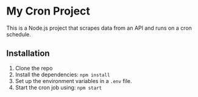 # My Cron Project
This is a Node.js project that scrapes data from an API and runs on a cron schedule.
## Installation
1. Clone the repo
2. Install the dependencies: `npm install`
3. Set up the environment variables in a `.env` file.
4. Start the cron job using: `npm start`
